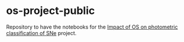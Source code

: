 # os-project-public
Repository to have the notebooks for the [Impact of OS on photometric classification of SNe](https://portal.lsst-desc.org/DESCPub/app/PB/show_project?pid=200) project.
